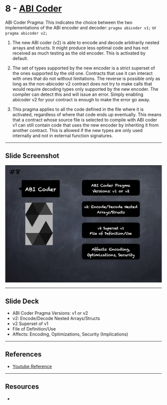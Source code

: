 # 8 - [ABI Coder](ABI%20Coder.md)
ABI Coder Pragma: This indicates the choice between the two implementations of the ABI encoder and decoder: `pragma abicoder v1;` or `pragma abicoder v2;`

1.  The new ABI coder (v2) is able to encode and decode arbitrarily nested arrays and structs. It might produce less optimal code and has not received as much testing as the old encoder. This is activated by default.
    
2.  The set of types supported by the new encoder is a strict superset of the ones supported by the old one. Contracts that use it can interact with ones that do not without limitations. The reverse is possible only as long as the non-abicoder v2 contract does not try to make calls that would require decoding types only supported by the new encoder. The compiler can detect this and will issue an error. Simply enabling abicoder v2 for your contract is enough to make the error go away.
    
3.  This pragma applies to all the code defined in the file where it is activated, regardless of where that code ends up eventually. This means that a contract whose source file is selected to compile with ABI coder v1 can still contain code that uses the new encoder by inheriting it from another contract. This is allowed if the new types are only used internally and not in external function signatures.

___
## Slide Screenshot
![008.png](../images/solidity101/008.png)
___
## Slide Deck
- ABI Coder Pragma Versions: v1 or v2
- v2: Encode/Decode Nested Arrays/Structs
- v2 Superset of v1
- File of Definition/Use
- Affects: Encoding, Optimizations, Security (Implications)
___
## References
- [Youtube Reference](https://youtu.be/5eLqFac5Tkg?t=868)

___
## Resources
- 
